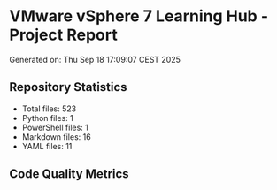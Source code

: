 # VMware vSphere 7 Learning Hub - Project Report
Generated on: Thu Sep 18 17:09:07 CEST 2025

## Repository Statistics
- Total files:      523
- Python files:        1
- PowerShell files:        1
- Markdown files:       16
- YAML files:       11

## Code Quality Metrics
